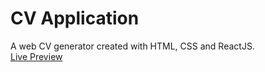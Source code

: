# CV Application
A web CV generator created with HTML, CSS and ReactJS. <br>
[Live Preview](https://sensational-vacherin-88bd41.netlify.app/>)

